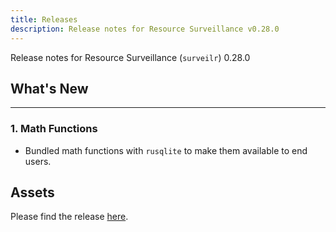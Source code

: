 ```yaml
---
title: Releases
description: Release notes for Resource Surveillance v0.28.0
---
```

Release notes for Resource Surveillance (`surveilr`) 0.28.0

## What's New
---

### 1. Math Functions
 - Bundled math functions with `rusqlite` to make them available to end users.
  

## Assets
Please find the release [here](https://github.com/opsfolio/releases.opsfolio.com/releases/tag/0.28.0).